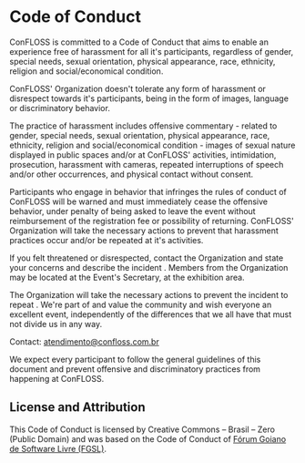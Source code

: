 # Code of Conduct

ConFLOSS is committed to a Code of Conduct that aims to enable an experience free of harassment for all it's participants, regardless of gender, special needs, sexual orientation, physical appearance, race, ethnicity, religion and social/economical condition.

ConFLOSS' Organization doesn't tolerate any form of harassment or disrespect towards it's participants, being in the form of images, language or discriminatory behavior.

The practice of harassment includes offensive commentary - related to gender, special needs, sexual orientation, physical appearance, race, ethnicity, religion and social/economical condition - images of sexual nature displayed in public spaces and/or at ConFLOSS' activities, intimidation, prosecution, harassment with cameras, repeated interruptions of speech and/or other occurrences, and physical contact without consent.

Participants who engage in behavior that infringes the rules of conduct of ConFLOSS will be warned and must immediately cease  the offensive behavior, under penalty of being asked to leave the event without reimbursement of the registration fee or possibility of returning. ConFLOSS' Organization will take the necessary actions to prevent  that harassment practices occur and/or be repeated at it's activities.

If you felt threatened or disrespected, contact the Organization and state your concerns and describe the incident . Members from the Organization may be located at the Event's Secretary, at the exhibition area.

The Organization will take the necessary actions to prevent the incident to repeat . We're part of and value the community and wish everyone an excellent event, independently of the differences that we all have that must not divide us in any way.

Contact: atendimento@confloss.com.br

We expect every participant to follow the general guidelines of this document and prevent offensive and discriminatory practices from happening at ConFLOSS.

## License and Attribution

This Code of Conduct is licensed by Creative Commons – Brasil – Zero (Public Domain) and was based on the Code of Conduct of  [Fórum Goiano de Software Livre (FGSL)](http://fgsl.net).
